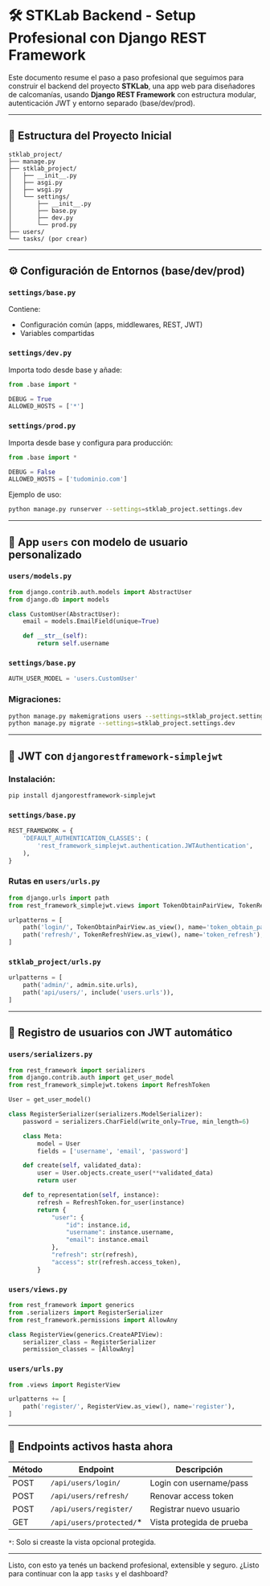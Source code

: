 # 🛠️ STKLab Backend - Setup Profesional con Django REST Framework

Este documento resume el paso a paso profesional que seguimos para construir el backend del proyecto **STKLab**, una app web para diseñadores de calcomanías, usando **Django REST Framework** con estructura modular, autenticación JWT y entorno separado (base/dev/prod).

---

## 📁 Estructura del Proyecto Inicial

```
stklab_project/
├── manage.py
├── stklab_project/
│   ├── __init__.py
│   ├── asgi.py
│   ├── wsgi.py
│   └── settings/
│       ├── __init__.py
│       ├── base.py
│       ├── dev.py
│       └── prod.py
├── users/
└── tasks/ (por crear)
```

---

## ⚙️ Configuración de Entornos (base/dev/prod)

### `settings/base.py`

Contiene:

* Configuración común (apps, middlewares, REST, JWT)
* Variables compartidas

### `settings/dev.py`

Importa todo desde base y añade:

```python
from .base import *

DEBUG = True
ALLOWED_HOSTS = ['*']
```

### `settings/prod.py`

Importa desde base y configura para producción:

```python
from .base import *

DEBUG = False
ALLOWED_HOSTS = ['tudominio.com']
```

Ejemplo de uso:

```bash
python manage.py runserver --settings=stklab_project.settings.dev
```

---

## 👤 App `users` con modelo de usuario personalizado

### `users/models.py`

```python
from django.contrib.auth.models import AbstractUser
from django.db import models

class CustomUser(AbstractUser):
    email = models.EmailField(unique=True)

    def __str__(self):
        return self.username
```

### `settings/base.py`

```python
AUTH_USER_MODEL = 'users.CustomUser'
```

### Migraciones:

```bash
python manage.py makemigrations users --settings=stklab_project.settings.dev
python manage.py migrate --settings=stklab_project.settings.dev
```

---

## 🔐 JWT con `djangorestframework-simplejwt`

### Instalación:

```bash
pip install djangorestframework-simplejwt
```

### `settings/base.py`

```python
REST_FRAMEWORK = {
    'DEFAULT_AUTHENTICATION_CLASSES': (
        'rest_framework_simplejwt.authentication.JWTAuthentication',
    ),
}
```

### Rutas en `users/urls.py`

```python
from django.urls import path
from rest_framework_simplejwt.views import TokenObtainPairView, TokenRefreshView

urlpatterns = [
    path('login/', TokenObtainPairView.as_view(), name='token_obtain_pair'),
    path('refresh/', TokenRefreshView.as_view(), name='token_refresh'),
]
```

### `stklab_project/urls.py`

```python
urlpatterns = [
    path('admin/', admin.site.urls),
    path('api/users/', include('users.urls')),
]
```

---

## 🧾 Registro de usuarios con JWT automático

### `users/serializers.py`

```python
from rest_framework import serializers
from django.contrib.auth import get_user_model
from rest_framework_simplejwt.tokens import RefreshToken

User = get_user_model()

class RegisterSerializer(serializers.ModelSerializer):
    password = serializers.CharField(write_only=True, min_length=6)

    class Meta:
        model = User
        fields = ['username', 'email', 'password']

    def create(self, validated_data):
        user = User.objects.create_user(**validated_data)
        return user

    def to_representation(self, instance):
        refresh = RefreshToken.for_user(instance)
        return {
            "user": {
                "id": instance.id,
                "username": instance.username,
                "email": instance.email
            },
            "refresh": str(refresh),
            "access": str(refresh.access_token),
        }
```

### `users/views.py`

```python
from rest_framework import generics
from .serializers import RegisterSerializer
from rest_framework.permissions import AllowAny

class RegisterView(generics.CreateAPIView):
    serializer_class = RegisterSerializer
    permission_classes = [AllowAny]
```

### `users/urls.py`

```python
from .views import RegisterView

urlpatterns += [
    path('register/', RegisterView.as_view(), name='register'),
]
```

---

## 🧪 Endpoints activos hasta ahora

| Método | Endpoint                  | Descripción               |
| ------ | ------------------------- | ------------------------- |
| POST   | `/api/users/login/`       | Login con username/pass   |
| POST   | `/api/users/refresh/`     | Renovar access token      |
| POST   | `/api/users/register/`    | Registrar nuevo usuario   |
| GET    | `/api/users/protected/`\* | Vista protegida de prueba |

`*`: Solo si creaste la vista opcional protegida.

---

Listo, con esto ya tenés un backend profesional, extensible y seguro. ¿Listo para continuar con la app `tasks` y el dashboard?
